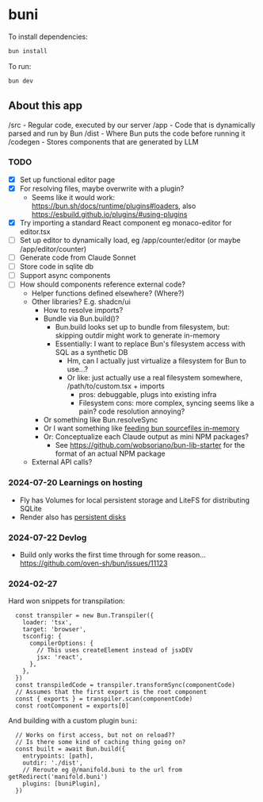 # buni

To install dependencies:

```bash
bun install
```

To run:

```bash
bun dev
```

## About this app

/src - Regular code, executed by our server
/app - Code that is dynamically parsed and run by Bun
/dist - Where Bun puts the code before running it
/codegen - Stores components that are generated by LLM

### TODO

- [x] Set up functional editor page
- [x] For resolving files, maybe overwrite with a plugin?
  - Seems like it would work: https://bun.sh/docs/runtime/plugins#loaders, also https://esbuild.github.io/plugins/#using-plugins
- [x] Try importing a standard React component eg monaco-editor for editor.tsx
- [ ] Set up editor to dynamically load, eg /app/counter/editor (or maybe /app/editor/counter)
- [ ] Generate code from Claude Sonnet
- [ ] Store code in sqlite db
- [ ] Support async components
- [ ] How should components reference external code?
  - Helper functions defined elsewhere? (Where?)
  - Other libraries? E.g. shadcn/ui
    - How to resolve imports?
    - Bundle via Bun.build()?
      - Bun.build looks set up to bundle from filesystem, but: skipping outdir might work to generate in-memory
      - Essentially: I want to replace Bun's filesystem access with SQL as a synthetic DB
        - Hm, can I actually just virtualize a filesystem for Bun to use...?
        - Or like: just actually use a real filesystem somewhere, /path/to/custom.tsx + imports
          - pros: debuggable, plugs into existing infra
          - Filesystem cons: more complex, syncing seems like a pain? code resolution annoying?
    - Or something like Bun.resolveSync
    - Or I want something like [feeding bun sourcefiles in-memory](https://github.com/oven-sh/bun/issues/5145)
    - Or: Conceptualize each Claude output as mini NPM packages?
      - See https://github.com/wobsoriano/bun-lib-starter for the format of an actual NPM package
  - External API calls?

### 2024-07-20 Learnings on hosting

- Fly has Volumes for local persistent storage and LiteFS for distributing SQLite
- Render also has [persistent disks](https://docs.render.com/disks#magic-wormhole)

### 2024-07-22 Devlog

- Build only works the first time through for some reason... https://github.com/oven-sh/bun/issues/11123

### 2024-02-27

Hard won snippets for transpilation:

```
  const transpiler = new Bun.Transpiler({
    loader: 'tsx',
    target: 'browser',
    tsconfig: {
      compilerOptions: {
        // This uses createElement instead of jsxDEV
        jsx: 'react',
      },
    },
  })
  const transpiledCode = transpiler.transformSync(componentCode)
  // Assumes that the first export is the root component
  const { exports } = transpiler.scan(componentCode)
  const rootComponent = exports[0]
```

And building with a custom plugin `buni`:

```
  // Works on first access, but not on reload??
  // Is there some kind of caching thing going on?
  const built = await Bun.build({
    entrypoints: [path],
    outdir: './dist',
    // Reroute eg @/manifold.buni to the url from getRedirect('manifold.buni')
    plugins: [buniPlugin],
  })
```
